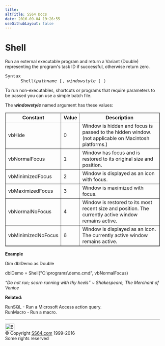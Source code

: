 ```yaml
---
title:
altTitle: SS64 Docs
date: 2016-09-04 19:26:55
useGithubLayout: false
---
```

<!-- #BeginLibraryItem "/Library/head_access.lbi" --><!-- #EndLibraryItem --><h1>Shell</h1>
<p> Run an external executable program and return a Variant (Double) representing the program's task ID if successful, otherwise return zero.</p>
<pre>Syntax
      Shell(<i>pathname</i> [, <i>windowstyle</i> ] )</pre>
<p> To run non-executables, shortcuts or programs that require parameters to be passed you can use a simple batch file. </p>
<p>The <b><i>windowstyle</i></b> named argument has these values:</p>
<table border="1" cellpadding="2" cellspacing="0">
<tbody><tr>
<th><b>Constant</b></th>
<th><b>Value</b></th>
<th><b>Description</b></th>
</tr>
<tr>
<td>vbHide</td>
<td>0</td>
<td>Window is hidden and focus is passed to the hidden window. <br>
(not applicable on Macintosh platforms.)</td>
</tr>
<tr>
<td>vbNormalFocus</td>
<td>1</td>
<td>Window has focus and is restored to its original size and position.</td></tr>
<tr>
<td>vbMinimizedFocus</td>
<td>2</td>
<td>Window is displayed as an icon with focus.</td></tr>
<tr>
<td>vbMaximizedFocus</td>
<td>3</td>
<td>Window is maximized with focus.</td></tr>
<tr>
<td>vbNormalNoFocus</td>
<td>4</td>
<td>Window is restored to its most recent size and position. The currently active window remains active.</td></tr>
<tr>
<td>vbMinimizedNoFocus</td>
<td>6</td>
<td>Window is displayed as an icon. The currently active window remains active.</td></tr>
</tbody></table>
<p><b>Example</b></p>
<p class="code">Dim dblDemo as Double </p>
<p class="code">dblDemo = Shell("C:\programs\demo.cmd", vbNormalFocus)</p>
<p class="quote"><i>“Do not run; scorn running with thy heels” ~  Shakespeare, The Merchant of Venice</i></p>
<p><b>Related:</b></p>
<p>RunSQL - Run a Microsoft Access action query.<br>
RunMacro - Run a macro.</p><!-- #BeginLibraryItem "/Library/foot_access.lbi" --><p>
<!-- access -->

<hr>
<div id="bl" class="footer"><a href="shell.html#"><img src="../images/top.png" width="30" height="22" alt="Back to the Top"></a></div>
<div id="br" class="footer, tagline">© Copyright <a href="../index.html">SS64.com</a> 1999-2016<br>
Some rights reserved</div><!-- #EndLibraryItem -->


